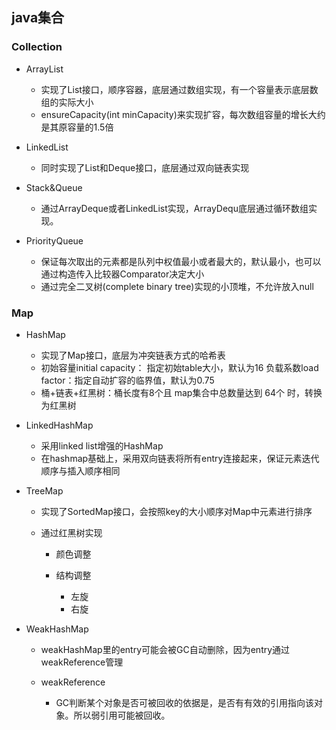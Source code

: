 ## java集合

### Collection

- ArrayList

	- 实现了List接口，顺序容器，底层通过数组实现，有一个容量表示底层数组的实际大小
	- ensureCapacity(int minCapacity)来实现扩容，每次数组容量的增长大约是其原容量的1.5倍

- LinkedList

	- 同时实现了List和Deque接口，底层通过双向链表实现

- Stack&Queue

	- 通过ArrayDeque或者LinkedList实现，ArrayDequ底层通过循环数组实现。

- PriorityQueue

	- 保证每次取出的元素都是队列中权值最小或者最大的，默认最小，也可以通过构造传入比较器Comparator决定大小
	- 通过完全二叉树(complete binary tree)实现的小顶堆，不允许放入null

### Map

- HashMap

	- 实现了Map接口，底层为冲突链表方式的哈希表
	- 初始容量initial capacity： 指定初始table大小，默认为16
负载系数load factor：指定自动扩容的临界值，默认为0.75
	- 桶+链表+红黑树：桶长度有8个且 map集合中总数量达到 64个 时，转换为红黑树

- LinkedHashMap

	- 采用linked list增强的HashMap
	- 在hashmap基础上，采用双向链表将所有entry连接起来，保证元素迭代顺序与插入顺序相同

- TreeMap

	- 实现了SortedMap接口，会按照key的大小顺序对Map中元素进行排序
	- 通过红黑树实现

		- 颜色调整
		- 结构调整

			- 左旋
			- 右旋

- WeakHashMap

	- weakHashMap里的entry可能会被GC自动删除，因为entry通过weakReference管理
	- weakReference

		- GC判断某个对象是否可被回收的依据是，是否有有效的引用指向该对象。所以弱引用可能被回收。

